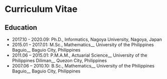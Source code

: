 # Curriculum Vitae
## Education
- 2017.10 - 2020.09:	Ph.D., Informatics, Nagoya University, Nagoya, Japan 
- 2015.01 – 2017.01:	M.Sc., Mathematics__ University of the Philippines Baguio__ Baguio City, Philippines
- 2011.06 – 2015.01:	P.M.A.M., Actuarial Science__ University of the Philippines Diliman__ Quezon City, Philippines
- 2007.06 – 2010.10:	B.Sc., Mathematics__ University of the Philippines Baguio__ Baguio City, Philippines

